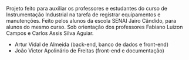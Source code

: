 Projeto feito para auxiliar os professores e estudantes do curso de Instrumentação Industrial na tarefa de registrar equipamentos e manutenções.
Feito pelos alunos da escola SENAI Jairo Cândido, para alunos do mesmo curso. Sob orientação dos professores Fabiano Luizon Campos e Carlos Assis Silva Aguiar.

- Artur Vidal de Almeida (back-end, banco de dados e front-end)
- João Victor Apolinário de Freitas (front-end e documentação)
